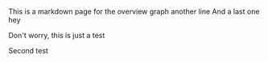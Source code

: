 This is a markdown page for the overview graph
another line
And a last one
hey

Don't worry, this is just a test

Second test

